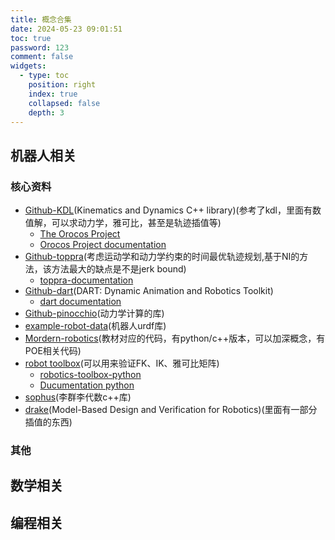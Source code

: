 ```yaml
---
title: 概念合集
date: 2024-05-23 09:01:51
toc: true
password: 123
comment: false
widgets:
  - type: toc
    position: right
    index: true
    collapsed: false
    depth: 3
---
```


## 机器人相关

### 核心资料

- [Github-KDL](https://github.com/orocos/orocos_kinematics_dynamics)(Kinematics and Dynamics C++ library)(参考了kdl，里面有数值解，可以求动力学，雅可比，甚至是轨迹插值等)
  - [The Orocos Project](https://www.orocos.org/index.html)
  - [Orocos Project documentation](https://docs.orocos.org/)
- [Github-toppra](https://github.com/hungpham2511/toppra)(考虑运动学和动力学约束的时间最优轨迹规划,基于NI的方法，该方法最大的缺点是不是jerk bound)
  - [toppra-documentation](https://hungpham2511.github.io/toppra/index.html)
- [Github-dart](https://github.com/dartsim/dart)(DART: Dynamic Animation and Robotics Toolkit)
  - [dart documentation](https://dartsim.github.io/)
- [Github-pinocchio](https://github.com/stack-of-tasks/pinocchio)(动力学计算的库)
- [example-robot-data](https://github.com/Gepetto/example-robot-data)(机器人urdf库)
- [Mordern-robotics](https://github.com/NxRLab/ModernRobotics)(教材对应的代码，有python/c++版本，可以加深概念，有POE相关代码)
- [robot toolbox](https://petercorke.com/toolboxes/robotics-toolbox/)(可以用来验证FK、IK、雅可比矩阵)
  - [robotics-toolbox-python](https://github.com/petercorke/robotics-toolbox-python)
  - [Ducumentation python](https://petercorke.github.io/robotics-toolbox-python/index.html)
- [sophus](https://github.com/strasdat/Sophus)(李群李代数c++库)
- [drake](https://drake.mit.edu/)(Model-Based Design and Verification for Robotics)(里面有一部分插值的东西)

### 其他



## 数学相关


## 编程相关